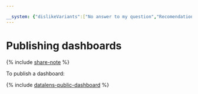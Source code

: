 ```yaml
---

__system: {"dislikeVariants":["No answer to my question","Recomendations didn't help","The content doesn't match title","Other"]}
---
```

# Publishing dashboards

{% include [share-note](../../../_includes/datalens/datalens-share-note.md) %}

To publish a dashboard:

{% include [datalens-public-dashboard](../../../_includes/datalens/operations/datalens-public-dashboard.md) %}


